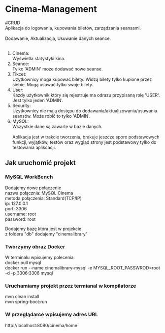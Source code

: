 # Cinema-Management

#CRUD
<br>
Aplikacja do logowania, kupowania biletów, zarządzania seansami.
<br><br>
Dodawanie, Aktualizacja, Usuwanie danych seance.
<br><br>
1. Cinema:
<br> Wyświetla statystyki kina.
3. Seance:
<br> Tylko 'ADMIN' może dodawać nowe seanse.
4. Tikcet:
<br> Użytkownicy moga kupować bilety. Widzą bilety tylko kupione przez siebie. Mogą usuwać tylko swoje bilety.
5. User:
<br> Każdy użytkownik który się rejestruje ma odrazu przypisaną rolę 'USER'. Jest tylko jeden 'ADMIN'.
6. Security:
<br> Użytkownicy nie mają dostępu do dodawania/aktualizowania/usuwania seansów. Może robić to tylko 'ADMIN'.
7. MySQL:
<br> Wszystkie dane są zawarte w bazie danych.
<br><br>
Aplikacja jest w trakcie tworzenia, brakuje jeszcze sporo podstawowych funkcji, wyjątków, testów oraz wygląd strony jest podstawowy tylko do testowania aplikcacji.

## Jak uruchomić projekt

### MySQL WorkBench
Dodajemy nowe połączenie<br>
nazwa połącznia: MySQL Cinema<br>
metoda połączenia: Standard(TCP/IP)<br>
ip: 127.0.0.1<br>
port: 3306<br>
username: root<br>
password: root<br>

Dodajemy bazę która jest w projekcie<br>
z folderu "db" dodajemy "cinemalibrary"

### Tworzymy obraz Docker
W terminalu wpisujemy polecenia:<br>
docker pull mysql<br>
docker run --name cinemalibrary-mysql -e MYSQL_ROOT_PASSWROD=root -d -p 3306:3306 mysql

### Uruchamiamy projekt przez termianal w kompilatorze
mvn clean install<br>
mvn spring-boot:run

### W przeglądarce wpisujemy adres URL
http://localhost:8080/cinema/home
